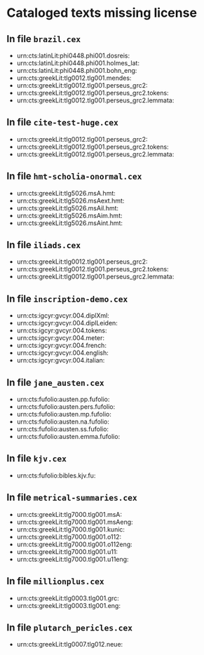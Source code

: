 # Cataloged texts missing license

## In file `brazil.cex`

-   urn:cts:latinLit:phi0448.phi001.dosreis:
-   urn:cts:latinLit:phi0448.phi001.holmes_lat:
-   urn:cts:latinLit:phi0448.phi001.bohn_eng:
-   urn:cts:greekLit:tlg0012.tlg001.mendes:
-   urn:cts:greekLit:tlg0012.tlg001.perseus_grc2:
-   urn:cts:greekLit:tlg0012.tlg001.perseus_grc2.tokens:
-   urn:cts:greekLit:tlg0012.tlg001.perseus_grc2.lemmata:

## In file `cite-test-huge.cex`

-   urn:cts:greekLit:tlg0012.tlg001.perseus_grc2:
-   urn:cts:greekLit:tlg0012.tlg001.perseus_grc2.tokens:
-   urn:cts:greekLit:tlg0012.tlg001.perseus_grc2.lemmata:

## In file `hmt-scholia-onormal.cex`

-   urn:cts:greekLit:tlg5026.msA.hmt:
-   urn:cts:greekLit:tlg5026.msAext.hmt:
-   urn:cts:greekLit:tlg5026.msAil.hmt:
-   urn:cts:greekLit:tlg5026.msAim.hmt:
-   urn:cts:greekLit:tlg5026.msAint.hmt:

## In file `iliads.cex`

-   urn:cts:greekLit:tlg0012.tlg001.perseus_grc2:
-   urn:cts:greekLit:tlg0012.tlg001.perseus_grc2.tokens:
-   urn:cts:greekLit:tlg0012.tlg001.perseus_grc2.lemmata:

## In file `inscription-demo.cex`

-   urn:cts:igcyr:gvcyr.004.diplXml:
-   urn:cts:igcyr:gvcyr.004.diplLeiden:
-   urn:cts:igcyr:gvcyr.004.tokens:
-   urn:cts:igcyr:gvcyr.004.meter:
-   urn:cts:igcyr:gvcyr.004.french:
-   urn:cts:igcyr:gvcyr.004.english:
-   urn:cts:igcyr:gvcyr.004.italian:

## In file `jane_austen.cex`

-   urn:cts:fufolio:austen.pp.fufolio:
-   urn:cts:fufolio:austen.pers.fufolio:
-   urn:cts:fufolio:austen.mp.fufolio:
-   urn:cts:fufolio:austen.na.fufolio:
-   urn:cts:fufolio:austen.ss.fufolio:
-   urn:cts:fufolio:austen.emma.fufolio:

## In file `kjv.cex`

-   urn:cts:fufolio:bibles.kjv.fu:

## In file `metrical-summaries.cex`

-   urn:cts:greekLit:tlg7000.tlg001.msA:
-   urn:cts:greekLit:tlg7000.tlg001.msAeng:
-   urn:cts:greekLit:tlg7000.tlg001.kunic:
-   urn:cts:greekLit:tlg7000.tlg001.o112:
-   urn:cts:greekLit:tlg7000.tlg001.o112eng:
-   urn:cts:greekLit:tlg7000.tlg001.u11:
-   urn:cts:greekLit:tlg7000.tlg001.u11eng:

## In file `millionplus.cex`

-   urn:cts:greekLit:tlg0003.tlg001.grc:
-   urn:cts:greekLit:tlg0003.tlg001.eng:

## In file `plutarch_pericles.cex`

-   urn:cts:greekLit:tlg0007.tlg012.neue:
